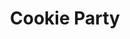 ---
name: cookie-party-2020
title: Cookie Party
tags: 
    - event

image: /content/event/cookie-party-2020.webp
text: cookie-party-2020.
gallery:
    - /content/event/cookie-party-2020-1.webp
---